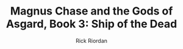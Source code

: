---
tag: 📚Book
title: "Magnus Chase and the Gods of Asgard, Book 3: Ship of the Dead"
author: [Rick Riordan]
category: [Juvenile Fiction]
isbn: 0141342617 9780141342610
cover: http://books.google.com/books/content?id=-t8lDwAAQBAJ&printsec=frontcover&img=1&zoom=1&source=gbs_api
status: unread
Location: Physical
---